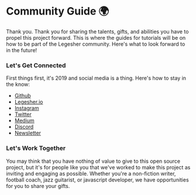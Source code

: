 # Community Guide 🌍

Thank you. Thank you for sharing the talents, gifts, and abilities you have to propel this project forward. This is where the guides for tutorials will be on how to be part of the Legesher community. Here's what to look forward to in the future!

### Let's Get Connected

First things first, it's 2019 and social media is a thing. Here's how to stay in the know:

- [Github](https://github.com/legesher)
- [Legesher.io](https://legesher.io)
- [Instagram](https://www.instagram.com/legesher/)
- [Twitter](https://twitter.com/legesherio)
- [Medium](https://medium.com/@legesher)
- [Discord](https://discordapp.com/invite/yvsprVf)
- [Newsletter](http://eepurl.com/gySdET)

### Let's Work Together

You may think that you have nothing of value to give to this open source project, but it's for people like you that we've worked to make this project as inviting and engaging as possible. Whether you're a non-fiction writer, football coach, jazz guitarist, or javascript developer, we have opportunities for you to share your gifts.
